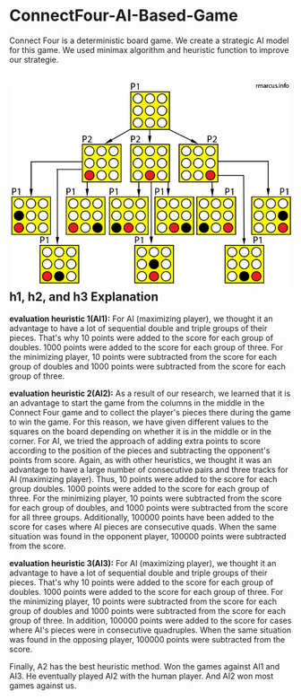 # ConnectFour-AI-Based-Game

Connect Four is a deterministic board game. We create a strategic AI model for this game. We used minimax algorithm and heuristic function to improve our strategie.

![alt text](https://github.com/newsteps8/ConnectFour-AI-Based-Game/blob/main/minimaxtree.png)
h1, h2, and h3 Explanation
--------------------------------------
**evaluation heuristic 1(AI1):** For AI (maximizing player), we thought it an advantage to have a lot of
sequential double and triple groups of their pieces. That's why 10 points were added to the score for
each group of doubles. 1000 points were added to the score for each group of three. For the
minimizing player, 10 points were subtracted from the score for each group of doubles and 1000
points were subtracted from the score for each group of three.


**evaluation heuristic 2(AI2):** As a result of our research, we learned that it is an advantage to start the
game from the columns in the middle in the Connect Four game and to collect the player's pieces
there during the game to win the game. For this reason, we have given different values to the
squares on the board depending on whether it is in the middle or in the corner. For AI, we tried the
approach of adding extra points to score according to the position of the pieces and subtracting the
opponent's points from score. Again, as with other heuristics, we thought it was an advantage to
have a large number of consecutive pairs and three tracks for AI (maximizing player). Thus, 10 points
were added to the score for each group doubles. 1000 points were added to the score for each
group of three. For the minimizing player, 10 points were subtracted from the score for each group
of doubles, and 1000 points were subtracted from the score for all three groups. Additionally,
100000 points have been added to the score for cases where AI pieces are consecutive quads. When
the same situation was found in the opponent player, 100000 points were subtracted from the
score.


**evaluation heuristic 3(AI3):** For AI (maximizing player), we thought it an advantage to have a lot of
sequential double and triple groups of their pieces. That's why 10 points were added to the score for
each group of doubles. 1000 points were added to the score for each group of three. For the
minimizing player, 10 points were subtracted from the score for each group of doubles and 1000
points were subtracted from the score for each group of three. In addition, 100000 points were 
added to the score for cases where AI's pieces were in consecutive quadruples. When the same
situation was found in the opposing player, 100000 points were subtracted from the score.

Finally, A2 has the best heuristic method. Won the games against AI1 and AI3. He eventually played
AI2 with the human player. And AI2 won most games against us.

